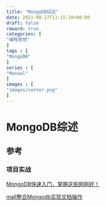 ```yaml
---
title: "MongoDB综述"
date: 2021-08-27T11:15:10+08:00
draft: false
reward: true
categories: [
"编程思想"
]
tags : [
"MongoDB"
]
series : [
"Manual"
]
images : [
"images/center.png"
]
---
```


# MongoDB综述



## 参考



### 项目实战

[MongoDB快速入门，掌握这些刚刚好！](http://www.macrozheng.com/#/reference/mongodb_start)

[mall整合Mongodb实现文档操作](http://www.macrozheng.com/#/architect/mall_arch_08)

